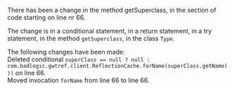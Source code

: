 There has been a change in the method getSuperclass, in the section of code starting on line nr 66.
  
The change is in a conditional statement, in a return statement, in a try statement, in the method ```getSuperclass```, in the class ```Type```.
  
The following changes have been made:  
Deleted conditional ```superClass == null ? null : com.badlogic.gwtref.client.ReflectionCache.forName(superClass.getName())``` on line 66.  
Moved invocation ```forName``` from line 66 to line 66.  
